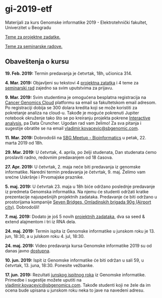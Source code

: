 # gi-2019-etf
Materijali za kurs Genomske informatike 2019 - Elektrotehnički fakultet, Univerzitet u Beogradu

[Teme za projektne zadatke.](https://docs.google.com/document/d/10Rba5Pn4Q8wO5ENXaaV9F0XY9BQQPoz6jz3HqrnFJI4)

[Teme za seminarske radove.](https://docs.google.com/document/d/14kr6Mnhk3urbpX0njnH7tl9YMoTwnRF7HdZ7qJjRMUg)

## Obaveštenja o kursu
**19. Feb. 2019:** Termin predavanja je četvrtak, 18h, učionica 314.

**4. Mar. 2019:** Objavljeni su tekstovi 4 [projektna zatatka](https://docs.google.com/document/d/10Rba5Pn4Q8wO5ENXaaV9F0XY9BQQPoz6jz3HqrnFJI4) i 4 teme za [seminarski rad](https://docs.google.com/document/d/14kr6Mnhk3urbpX0njnH7tl9YMoTwnRF7HdZ7qJjRMUg) zajedno sa svim uputstvima za prijavu. 

**9. Mar. 2019:**  Svim studentima je omogućena besplatna registracija na [Cancer Genomics Cloud](http://www.cancergenomicscloud.org/) platformu sa email sa fakultetskom email adresom. Po registraciji dobija se 300 dolara kredita koji se može koristiti za pokretanje analiza na cloud-u. Takođe je moguće pokrenuti Jupiter notebook okruženje tako što se po kreiranju projekta pokrene [Interactive analysis](https://docs.sevenbridges.com/docs/interactive-analysis-on-the-platform), pa Data Cruncher. Ugodan rad vam želimo! Za sva pitanja i sugestije obratite se na email vladimir.kovacevic@sbgenomic.com.

**11. Mar. 2019:** 
Dobrodošli na [SBG Meetup - Bioinformatics](https://www.meetup.com/seven-bridges/events/259527619/) u petak, 22. marta 2019 od 18h. 

**29. Mar. 2019:** U četvrtak, 4. aprila, po želji studenata, Dan studenata ćemo proslaviti radno, redovnim predavanjem od 18 časova. 

**27. Apr. 2019:** U četvrtak, 2. maja neće biti predavanja iz genomske informatike. Naredni termin predavanja je četvrtak, 9. maj. Želimo vam srećne Uskršnje i Prvomajske praznike.

**5. maj. 2019:** U četvrtak 23. maja u 18h biće održano poslednje predavanje iz predmeta Genomska informatika. Na njemu će studenti održati kratke prezentacije najuspešnijih projektnih zadataka. Predavanje će biti održano u prostorijama kompanije [Seven Bridges, Omladinskih brigada 90g (Airport city)](https://www.google.com/maps/place/Seven+Bridges+Genomics+Inc/@44.812738,20.395729,15z/data=!4m2!3m1!1s0x0:0x635d6a005857c271?sa=X&ved=2ahUKEwjPkLSHnoPiAhXIwosKHRSOCZQQ_BIwCnoECA4QCA). Dobrodošli!

**7. maj. 2019:** Dodato je još 5 novih [projektnih zadataka](https://docs.google.com/document/d/10Rba5Pn4Q8wO5ENXaaV9F0XY9BQQPoz6jz3HqrnFJI4), dva sa seed & extend alajmentom i tri iz RNA dela. 

**24. maj. 2019:** Termin ispita iz Genomske informatike u junskom roku je 13. jun, 18:30, a u julskom roku 4. jul, 18:30.

**24. maj. 2019:** Video predavanja kursa Genomske informatike 2019 su od danas javno [dostupna](https://www.youtube.com/playlist?list=PLGJwCUeHsVMdDT2KKXk710FW0JKaUM8cO).

**10. jun. 2019:** Ispit iz Genomske informatike će biti održan u sali 59, u četvrtak, 13. juna, 18:30. Ponesite vežbanke.

**17. jun. 2019:** Rezultati [junskog ispitnog roka](https://docs.google.com/spreadsheets/d/1NO_OSAsK3NE_Boy12EsSfAo1RjUAiza0GQZHes0JZ8w/edit?usp=sharing) iz Genomske informatike. Primedbe i sugestije možete uputiti na vladimir.kovacevic@sbgenomics.com. Takođe studenti koji ne žele da im ocena bude upisana u junskom roku neka to jave na navedeni adresu.
